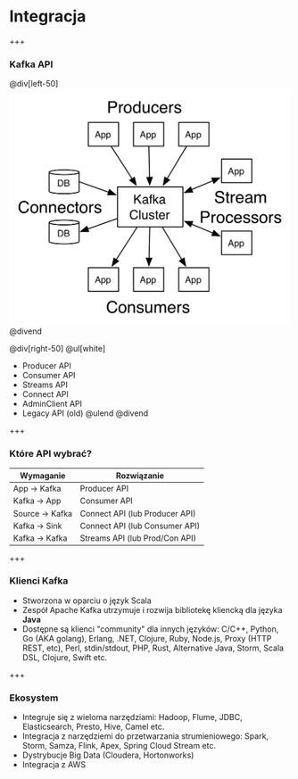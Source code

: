 
# Integracja



+++
### Kafka API

@div[left-50]
![](assets/img/integration/kafka-apis.png)
@divend

@div[right-50]
@ul[white]
- Producer API
- Consumer API
- Streams API
- Connect API
- AdminClient API
- Legacy API (old)
@ulend
@divend



+++
### Które API wybrać?
Wymaganie | Rozwiązanie
------------    | -------------
App -> Kafka    | Producer API
Kafka -> App    | Consumer API
Source -> Kafka | Connect API (lub Producer API)
Kafka -> Sink   | Connect API (lub Consumer API)
Kafka -> Kafka  | Streams API (lub Prod/Con API)



+++
### Klienci Kafka
* Stworzona w oparciu o język Scala
* Zespół Apache Kafka utrzymuje i rozwija bibliotekę kliencką dla języka **Java**
* Dostępne są klienci "community" dla innych języków: C/C++, Python, Go (AKA golang), Erlang, .NET, Clojure, Ruby, Node.js, Proxy (HTTP REST, etc), Perl, stdin/stdout, PHP, Rust, Alternative Java, Storm, Scala DSL, Clojure, Swift etc.



+++
### Ekosystem
* Integruje się z wieloma narzędziami: Hadoop, Flume, JDBC, Elasticsearch, Presto, Hive, Camel etc.
* Integracja z narzędziemi do przetwarzania strumieniowego: Spark, Storm, Samza, Flink, Apex, Spring Cloud Stream etc.
* Dystrybucje Big Data (Cloudera, Hortonworks)
* Integracja z AWS